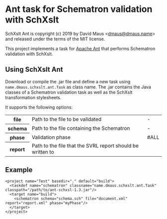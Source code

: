 Ant task for Schematron validation with SchXslt
==

SchXslt Ant is copyright (c) 2019 by David Maus &lt;dmaus@dmaus.name&gt; and released under the
terms of the MIT license.

This project implements a task for [Apache Ant](https://ant.apache.org/) that performs Schematron
validation with SchXslt.

## Using SchXslt Ant

Download or compile the .jar file and define a new task using ```name.dmaus.schxslt.ant.Task``` as
class name. The .jar contains the Java classes of a Schematron validation task as well as the
SchXslt transformation stylesheets.

It supports the following options:

<table>
    <tbody>
        <tr>
            <th>file</th>
            <td>Path to the file to be validated</td>
            <td>-</td>
        </tr>
        <tr>
            <th>schema</th>
            <td>Path to the file containing the Schematron</td>
            <td>-</td>
        </tr>
        <tr>
            <th>phase</th>
            <td>Validation phase</td>
            <td>#ALL</td>
        </tr>
        <tr>
            <th>report</th>
            <td>Path to the file that the SVRL report should be written to</td>
            <td></td>
        </tr>
    </tbody>
</table>

## Example

```
<project name="Test" basedir="." default="build">
  <taskdef name="schematron" classname="name.dmaus.schxslt.ant.Task" classpath="/path/to/ant-schxsl-1.3.jar"/>
  <target name="build">
    <schematron schema="schema.sch" file="document.xml" report="report.xml" phase="myPhase"/>
  </target>
</project>
```
